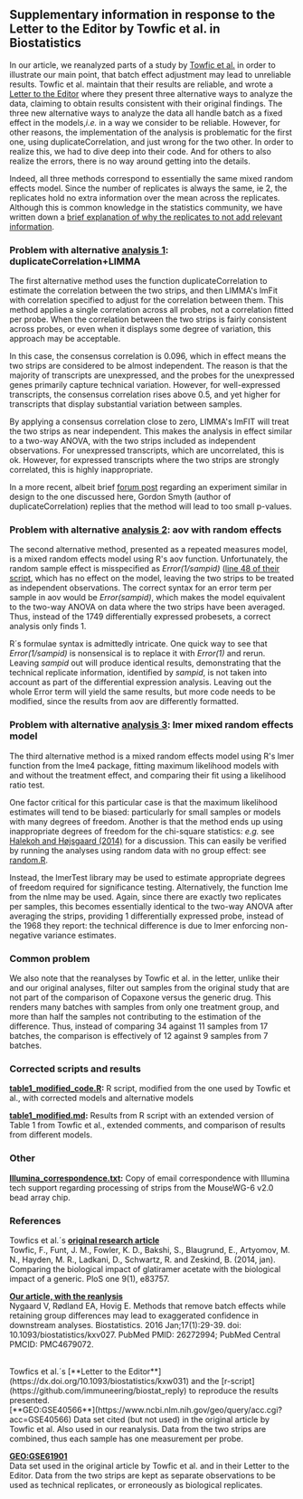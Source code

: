Supplementary information in response to the Letter to the Editor by Towfic et al. in Biostatistics
----------

In our article, we reanalyzed parts of a study by [Towfic et al.](https://dx.doi.org/10.1371/journal.pone.0083757) in order to illustrate our main point, that batch effect adjustment may lead to unreliable results. Towfic et al. maintain that their results are reliable, and wrote a [Letter to the Editor](https://dx.doi.org/10.1093/biostatistics/kxw031) where they present three alternative ways to analyze the data, claiming to obtain results consistent with their original findings. The three new alternative ways to analyze the data all handle batch as a fixed effect in the models,<i>i.e.</i> in a way we consider to be reliable. However, for other reasons, the implementation of the analysis is problematic for the first one, using duplicateCorrelation, and just wrong for the two other. In order to realize this, we had to dive deep into their code. And for others to also realize the errors, there is no way around getting into the details.

Indeed, all three methods correspond to essentially the same mixed random effects model. Since the number of replicates is always the same, ie 2, the replicates hold no extra information over the mean across the replicates. Although this is common knowledge in the statistics community, we have written down a [brief explanation of why the replicates to not add relevant information](theory.pdf).


### Problem with alternative [analysis 1](https://github.com/immuneering/biostat_reply/blob/master/table1_code.R#L96): duplicateCorrelation+LIMMA

The first alternative method uses the function duplicateCorrelation to estimate the correlation
between the two strips, and then LIMMA's lmFit with correlation specified to adjust for the
correlation between them. This method applies a single correlation across all probes, not a
correlation fitted per probe. When the correlation between the two strips is fairly consistent across
probes, or even when it displays some degree of variation, this approach may be acceptable.

In this case, the consensus correlation is 0.096, which in effect means the two strips are considered to
be almost independent. The reason is that the majority of transcripts are unexpressed, and the probes for the unexpressed genes primarily
capture technical variation. However, for well-expressed transcripts, the consensus correlation
rises above 0.5, and yet higher for transcripts that display substantial variation between samples.

By applying a consensus correlation close to zero, LIMMA's lmFIT will treat the two strips as near independent. This makes
the analysis in effect similar to a two-way ANOVA, with the two strips included as independent observations. For unexpressed
transcripts, which are uncorrelated, this is ok. However, for expressed transcripts where the two strips are strongly correlated,
this is highly inappropriate.

In a more recent, albeit brief [forum post](https://support.bioconductor.org/p/87680) regarding an experiment similar in design to the one discussed here, Gordon Smyth (author of duplicateCorrelation) replies that the method will lead to too small p-values.


### Problem with alternative [analysis 2](https://github.com/immuneering/biostat_reply/blob/master/table1_code.R#L47): aov with random effects

The second alternative method, presented as a repeated measures model, is a mixed random
effects model using R's aov function. Unfortunately, the random sample effect is misspecified
as <i>Error(1/sampid)</i> ([line 48 of their script](https://github.com/immuneering/biostat_reply/blob/master/table1_code.R#L48), which has no effect on the model, leaving the two strips to be treated as
independent observations. The correct syntax for an error term per sample in aov would be
<i>Error(sampid)</i>, which makes the model equivalent to the two-way ANOVA on data where the
two strips have been averaged. Thus, instead of the 1749 differentially expressed probesets, a
correct analysis only finds 1.

R´s formulae syntax is admittedly intricate. One quick way to see that <i>Error(1/sampid)</i> is nonsensical is to replace it with <i>Error(1)</i> and rerun. Leaving <i>sampid</i> out will produce identical results, demonstrating that the technical replicate information, identified by <i>sampid</i>, is not taken into account as part of the differential expression analysis. Leaving out the whole Error term will yield the same results, but more code needs to be modified, since the results from aov are differently formatted.


### Problem with alternative [analysis 3](https://github.com/immuneering/biostat_reply/blob/master/table1_code.R#L65): lmer mixed random effects model

The third alternative method is a mixed random effects model using R's lmer function from the lme4 package,
fitting maximum likelihood models with and without the treatment effect, and comparing their fit using
a likelihood ratio test.

One factor critical for this particular case is that the maximum likelihood estimates will tend to
be biased: particularly for small samples or models with many degrees of freedom.
Another is that the method ends up using inappropriate degrees of freedom for the chi-square statistics:
<i>e.g.</i> see [Halekoh and Højsgaard (2014)](https://www.jstatsoft.org/htaccess.php?volume=59&type=i&issue=09&paper=true)
for a discussion. This can easily be verified by running the analyses using random data with no group effect: see
[random.R](random.R).

Instead, the lmerTest library may be used to estimate appropriate degrees of freedom
required for significance testing. Alternatively,
the function lme from the nlme may be used. Again, since there are exactly two replicates per
samples, this becomes essentially identical to the two-way ANOVA after averaging the strips,
providing 1 differentially expressed probe, instead of the 1968 they report: the technical difference is due
to lmer enforcing non-negative variance estimates.


### Common problem

We also note that the reanalyses by Towfic et al. in the letter, unlike their and our original analyses, filter out samples from the original study that are not part of the comparison of Copaxone versus the generic drug. This renders many batches with samples from only one treatment group, and more than half the samples not contributing to the estimation of the difference. Thus, instead of comparing 34 against 11 samples from 17 batches, the comparison is effectively of 12 against 9 samples from 7 batches.


### Corrected scripts and results

**[table1_modified_code.R](table1_modified_code.R):** R script, modified from the one used by Towfic et al., with corrected models and alternative models

**[table1_modified.md](table1_modified.md):** Results from R script with an extended version of Table 1 from Towfic et al., extended comments, and comparison of results from different models.


### Other

**[Illumina_correspondence.txt](illumina_correspondence.txt):** Copy of email correspondence with Illumina tech support regarding processing of strips from the MouseWG-6 v2.0 bead array chip.


### References

Towfics et al.´s [**original research article**](https://dx.doi.org/10.1371/journal.pone.0083757)  
Towfic, F., Funt, J. M., Fowler, K. D., Bakshi, S., Blaugrund, E., Artyomov, M. N.,
Hayden, M. R., Ladkani, D., Schwartz, R. and Zeskind, B. (2014, jan). Comparing the
biological impact of glatiramer acetate with the biological impact of a generic. PloS one 9(1),
e83757.
<br/>

[**Our article, with the reanlysis**](https://dx.doi.org/10.1093/biostatistics/kxv027)  
Nygaard V, Rødland EA, Hovig E. Methods that remove batch effects while
retaining group differences may lead to exaggerated confidence in downstream
analyses. Biostatistics. 2016 Jan;17(1):29-39. doi: 10.1093/biostatistics/kxv027.
PubMed PMID: 26272994; PubMed Central PMCID: PMC4679072.

<br/>
Towfics et al.´s [**Letter to the Editor**](https://dx.doi.org/10.1093/biostatistics/kxw031) and the [r-script](https://github.com/immuneering/biostat_reply) to reproduce the results presented.

<br/>
[**GEO:GSE40566**](https://www.ncbi.nlm.nih.gov/geo/query/acc.cgi?acc=GSE40566)  
Data set cited (but not used) in the original article by Towfic et al. Also used in our reanalysis. Data from the two strips are combined, thus each sample has one measurement per probe.
<br/>

[**GEO:GSE61901**](https://www.ncbi.nlm.nih.gov/geo/query/acc.cgi?acc=GSE61901)  
Data set used in the original article by Towfic et al. and in their Letter to the Editor. Data from the two strips are kept as separate observations to be used as technical replicates, or erroneously as biological replicates.

<br/>
<br/>
